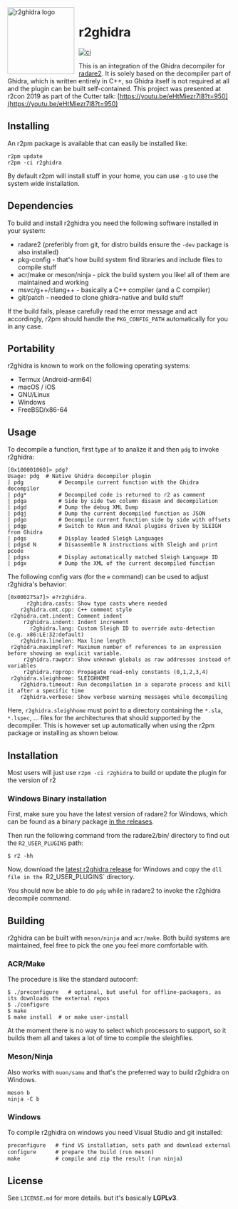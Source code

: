 <img width="150" height="150" align="left" style="float: left; margin: 0 10px 0 0;" alt="r2ghidra logo" src="https://raw.githubusercontent.com/radareorg/r2ghidra/master/dist/images/logo.png">

# r2ghidra

[![ci](https://github.com/radareorg/r2ghidra/workflows/ci/badge.svg)](https://github.com/radareorg/r2ghidra/actions?query=workflow%3Aci)

This is an integration of the Ghidra decompiler for [radare2](https://github.com/radareorg/radare2).
It is solely based on the decompiler part of Ghidra, which is written entirely in
C++, so Ghidra itself is not required at all and the plugin can be built self-contained.
This project was presented at r2con 2019 as part of the Cutter talk: [https://youtu.be/eHtMiezr7l8?t=950](https://youtu.be/eHtMiezr7l8?t=950)

## Installing

An r2pm package is available that can easily be installed like:

```
r2pm update
r2pm -ci r2ghidra
```

By default r2pm will install stuff in your home, you can use `-g` to use the system wide installation.

## Dependencies

To build and install r2ghidra you need the following software installed in your system:

* radare2 (preferibly from git, for distro builds ensure the `-dev` package is also installed)
* pkg-config - that's how build system find libraries and include files to compile stuff
* acr/make or meson/ninja - pick the build system you like! all of them are maintained and working
* msvc/g++/clang++ - basically a C++ compiler (and a C compiler)
* git/patch - needed to clone ghidra-native and build stuff

If the build fails, please carefully read the error message and act accordingly, r2pm should
handle the `PKG_CONFIG_PATH` automatically for you in any case.

## Portability

r2ghidra is known to work on the following operating systems:

* Termux (Android-arm64)
* macOS / iOS
* GNU/Linux
* Windows
* FreeBSD/x86-64

## Usage

To decompile a function, first type `af` to analize it and then `pdg` to invoke r2ghidra:

```
[0x100001060]> pdg?
Usage: pdg  # Native Ghidra decompiler plugin
| pdg           # Decompile current function with the Ghidra decompiler
| pdg*          # Decompiled code is returned to r2 as comment
| pdga          # Side by side two column disasm and decompilation
| pdgd          # Dump the debug XML Dump
| pdgj          # Dump the current decompiled function as JSON
| pdgo          # Decompile current function side by side with offsets
| pdgp          # Switch to RAsm and RAnal plugins driven by SLEIGH from Ghidra
| pdgs          # Display loaded Sleigh Languages
| pdgsd N       # Disassemble N instructions with Sleigh and print pcode
| pdgss         # Display automatically matched Sleigh Language ID
| pdgx          # Dump the XML of the current decompiled function
```

The following config vars (for the `e` command) can be used to adjust r2ghidra's behavior:

```
[0x000275a7]> e?r2ghidra.
      r2ghidra.casts: Show type casts where needed
    r2ghidra.cmt.cpp: C++ comment style
 r2ghidra.cmt.indent: Comment indent
     r2ghidra.indent: Indent increment
       r2ghidra.lang: Custom Sleigh ID to override auto-detection (e.g. x86:LE:32:default)
    r2ghidra.linelen: Max line length
 r2ghidra.maximplref: Maximum number of references to an expression before showing an explicit variable.
     r2ghidra.rawptr: Show unknown globals as raw addresses instead of variables
     r2ghidra.roprop: Propagate read-only constants (0,1,2,3,4)
 r2ghidra.sleighhome: SLEIGHHOME
    r2ghidra.timeout: Run decompilation in a separate process and kill it after a specific time
    r2ghidra.verbose: Show verbose warning messages while decompiling
```

Here, `r2ghidra.sleighhome` must point to a directory containing the `*.sla`, `*.lspec`, ... files for
the architectures that should supported by the decompiler. This is however set up automatically when using
the r2pm package or installing as shown below.

## Installation

Most users will just use `r2pm -ci r2ghidra` to build or update the plugin for the version of r2

### Windows Binary installation

First, make sure you have the latest version of radare2 for Windows, which can be found as a binary package [in the releases](https://github.com/radareorg/radare2/releases).

Then run the following command from the radare2/bin/ directory to find out the `R2_USER_PLUGINS` path:

```
$ r2 -hh
```

Now, download the [latest r2ghidra release](https://github.com/radareorg/r2ghidra/releases) for Windows and copy the `dll file in the `R2_USER_PLUGINS` directory.

You should now be able to do `pdg` while in radare2 to invoke the r2ghidra decompile command.

## Building

r2ghidra can be built with `meson/ninja` and `acr/make`. Both build systems are maintained, feel free to pick the one you feel more comfortable with.

### ACR/Make

The procedure is like the standard autoconf:

```
$ ./preconfigure   # optional, but useful for offline-packagers, as its downloads the external repos
$ ./configure
$ make
$ make install  # or make user-install
```
At the moment there is no way to select which processors to support, so it builds them all and takes a lot of time to compile the sleighfiles.

### Meson/Ninja

Also works with `muon/samu` and that's the preferred way to build r2ghidra on Windows.

```
meson b
ninja -C b
```

### Windows

To compile r2ghidra on windows you need Visual Studio and git installed:

```cmd
preconfigure   # find VS installation, sets path and download external code
configure      # prepare the build (run meson)
make           # compile and zip the result (run ninja)
```

## License

See `LICENSE.md` for more details. but it's basically **LGPLv3**.
